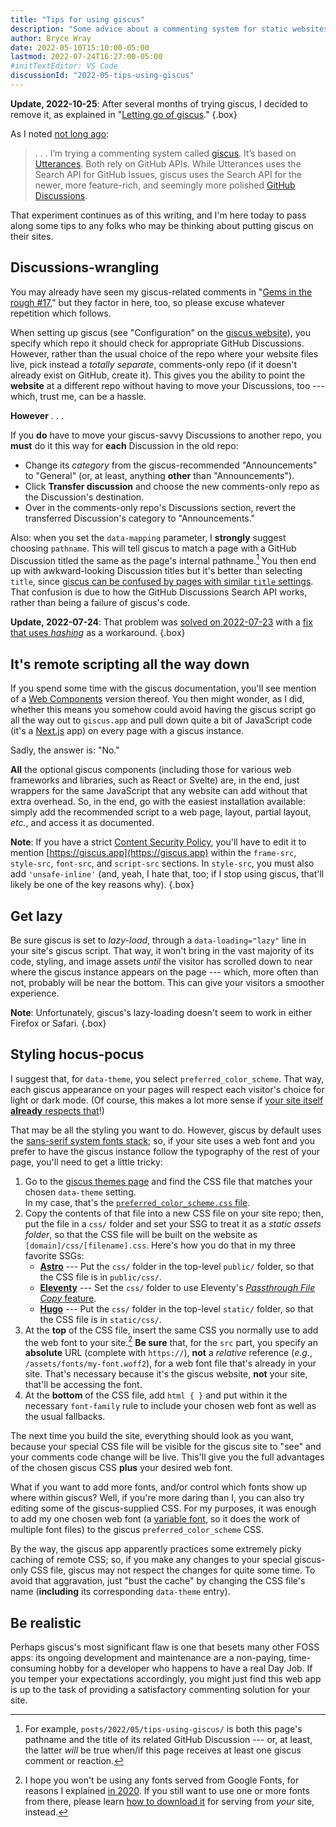 ```yaml
---
title: "Tips for using giscus"
description: "Some advice about a commenting system for static websites."
author: Bryce Wray
date: 2022-05-10T15:10:00-05:00
lastmod: 2022-07-24T16:27:00-05:00
#initTextEditor: VS Code
discussionId: "2022-05-tips-using-giscus"
---
```


**Update, 2022-10-25**: After several months of trying giscus, I decided to remove it, as explained in "[Letting go of giscus](/posts/2022/10/letting-go-giscus/)."
{.box}

As I noted [not long ago](/posts/2022/03/gems-in-rough-16/#trying-giscus):

> . . . I’m trying a commenting system called [giscus](https://giscus.app). It’s based on [Utterances](https://utteranc.es). Both rely on GitHub APIs. While Utterances uses the Search API for GitHub Issues, giscus uses the Search API for the newer, more feature-rich, and seemingly more polished [GitHub Discussions](https://docs.github.com/en/discussions).

That experiment continues as of this writing, and I'm here today to pass along some tips to any folks who may be thinking about putting giscus on their sites.

## Discussions-wrangling

You may already have seen my giscus-related comments in "[Gems in the rough #17](/posts/2022/04/gems-in-rough-17/#getting-giscus-going-again)," but they factor in here, too, so please excuse whatever repetition which follows.

When setting up giscus (see "Configuration" on the [giscus website](https://giscus.app)), you specify which repo it should check for appropriate GitHub Discussions. However, rather than the usual choice of the repo where your website files live, pick instead a *totally separate*, comments-only repo (if it doesn't already exist on GitHub, create it). This gives you the ability to point the **website** at a different repo without having to move your Discussions, too --- which, trust me, can be a hassle.

**However** . . .

If you **do** have to move your giscus-savvy Discussions to another repo, you **must** do it this way for **each** Discussion in the old repo:
- Change its *category* from the giscus-recommended "Announcements" to "General" (or, at least, anything **other** than "Announcements").
- Click **Transfer discussion** and choose the new comments-only repo as the Discussion's destination.
- Over in the comments-only repo's Discussions section, revert the transferred Discussion's category to "Announcements."

Also: when you set the `data-mapping` parameter, I **strongly** suggest choosing `pathname`. This will tell giscus to match a page with a GitHub Discussion titled the same as the page's internal pathname.[^pn] You then end up with awkward-looking Discussion titles but it's better than selecting `title`, since [giscus can be confused by pages with similar `title` settings](https://github.com/giscus/giscus/issues/508). That confusion is due to how the GitHub Discussions Search API works, rather than being a failure of giscus's code.

[^pn]: For example, `posts/2022/05/tips-using-giscus/` is both this page's pathname and the title of its related GitHub Discussion --- or, at least, the latter *will* be true when/if this page receives at least one giscus comment or reaction.

**Update, 2022-07-24**: That problem was [solved on <span class="nobrk">2022-07-23</span>](https://github.com/giscus/giscus/issues/508#issuecomment-1193106139) with a [fix that uses *hashing*](https://github.com/giscus/giscus/blob/main/ADVANCED-USAGE.md#data-strict) as a workaround.
{.box}

## It's remote scripting all the way down

If you spend some time with the giscus documentation, you'll see mention of a [Web Components](https://developer.mozilla.org/en-US/docs/Web/Web_Components) version thereof. You then might wonder, as I did, whether this means you somehow could avoid having the giscus script go all the way out to `giscus.app` and pull down quite a bit of JavaScript code (it's a [Next.js](https://nextjs.org) app) on every page with a giscus instance.

Sadly, the answer is: "No."

**All** the optional giscus components (including those for various web frameworks and libraries, such as React or Svelte) are, in the end, just wrappers for the same JavaScript that any website can add without that extra overhead. So, in the end, go with the easiest installation available: simply add the recommended script to a web page, layout, partial layout, *etc.*, and access it as documented.

**Note**: If you have a strict [Content Security Policy](https://content-security-policy.com), you'll have to edit it to mention [https://giscus.app](https://giscus.app) within the `frame-src`, `style-src`, `font-src`, and `script-src` sections. In `style-src`, you must also add `'unsafe-inline'` (and, yeah, I hate that, too; if I stop using giscus, that'll likely be one of the key reasons why).
{.box}

## Get lazy

Be sure giscus is set to *lazy-load*, through a `data-loading="lazy"` line in your site's giscus script. That way, it won't bring in the vast majority of its code, styling, and image assets *until* the visitor has scrolled down to near where the giscus instance appears on the page --- which, more often than not, probably will be near the bottom. This can give your visitors a smoother experience.

**Note**: Unfortunately, giscus's lazy-loading doesn't seem to work in either Firefox or Safari.
{.box}

## Styling hocus-pocus

I suggest that, for `data-theme`, you select `preferred_color_scheme`. That way, each giscus appearance on your pages will respect each visitor's choice for light or dark mode. (Of course, this makes a lot more sense if [your site itself **already** respects that](/posts/2019/09/thinking-dark-thoughts/)!)

That may be all the styling you want to do. However, giscus by default uses the [sans-serif system fonts stack](/posts/2018/10/web-typography-part-2/#goin-back-to-the-classics-----sort-of); so, if your site uses a web font and you prefer to have the giscus instance follow the typography of the rest of your page, you'll need to get a little tricky:

1. Go to the [giscus themes page](https://github.com/giscus/giscus/tree/main/styles/themes) and find the CSS file that matches your chosen `data-theme` setting.\
In my case, that's the [`preferred_color_scheme.css` file](https://github.com/giscus/giscus/blob/main/styles/themes/preferred_color_scheme.css).
2. Copy the contents of that file into a new CSS file on your site repo; then, put the file in a `css/` folder and set your SSG to treat it as a *static assets folder*, so that the CSS file will be built on the website as `[domain]/css/[filename].css`. Here's how you do that in my three favorite SSGs:
   - [**Astro**](https://astro.build) --- Put the `css/` folder in the top-level `public/` folder, so that the CSS file is in `public/css/`.
   - [**Eleventy**](https://11ty.dev) --- Set the `css/` folder to use Eleventy's [*Passthrough File Copy* feature](https://www.11ty.dev/docs/copy/).
   - [**Hugo**](https://gohugo.io) --- Put the `css/` folder in the top-level `static/` folder, so that the CSS file is in `static/css/`.
3. At the **top** of the CSS file, insert the same CSS you normally use to add the web font to your site.[^noGF] **Be sure** that, for the `src` part, you specify an **absolute** URL (complete with `https://`), **not** a *relative* reference (*e.g.*, `/assets/fonts/my-font.woff2`), for a web font file that's already in your site. That's necessary because it's the giscus website, **not** your site, that'll be accessing the font.
4. At the **bottom** of the CSS file, add `html { }` and put within it the necessary `font-family` rule to include your chosen web font as well as the usual fallbacks.

[^noGF]: I hope you won't be using any fonts served from Google Fonts, for reasons I explained [in 2020](/posts/2020/08/google-fonts-privacy/). If you still want to use one or more fonts from there, please learn [how to download it](/posts/2020/08/good-stuff-without-google/) for serving from *your* site, instead.

The next time you build the site, everything should look as you want, because your special CSS file will be visible for the giscus site to "see" and your comments code change will be live. This'll give you the full advantages of the chosen giscus CSS **plus** your desired web font.

What if you want to add more fonts, and/or control which fonts show up where within giscus? Well, if you're more daring than I, you can also try editing some of the giscus-supplied CSS. For my purposes, it was enough to add my one chosen web font (a [variable font](/posts/2020/08/good-stuff-without-google/#variable-fonts-why-and-why-not), so it does the work of multiple font files) to the giscus `preferred_color_scheme` CSS.

By the way, the giscus app apparently practices some extremely picky caching of remote CSS; so, if you make any changes to your special giscus-only CSS file, giscus may not respect the changes for quite some time. To avoid that aggravation, just "bust the cache" by changing the CSS file's name (**including** its corresponding `data-theme` entry).

## Be realistic

Perhaps giscus's most significant flaw is one that besets many other FOSS apps: its ongoing development and maintenance are a non-paying, time-consuming hobby for a developer who happens to have a real Day Job. If you temper your expectations accordingly, you might just find this web app is up to the task of providing a satisfactory commenting solution for your site.

